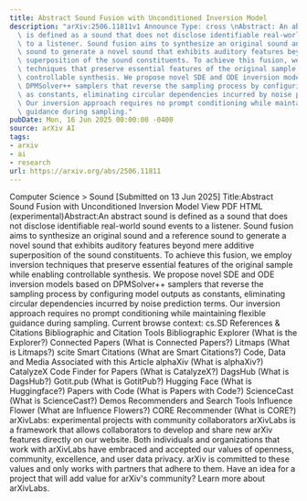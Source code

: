 ```yaml
---
title: Abstract Sound Fusion with Unconditioned Inversion Model
description: "arXiv:2506.11811v1 Announce Type: cross \nAbstract: An abstract sound\
  \ is defined as a sound that does not disclose identifiable real-world sound events\
  \ to a listener. Sound fusion aims to synthesize an original sound and a reference\
  \ sound to generate a novel sound that exhibits auditory features beyond mere additive\
  \ superposition of the sound constituents. To achieve this fusion, we employ inversion\
  \ techniques that preserve essential features of the original sample while enabling\
  \ controllable synthesis. We propose novel SDE and ODE inversion models based on\
  \ DPMSolver++ samplers that reverse the sampling process by configuring model outputs\
  \ as constants, eliminating circular dependencies incurred by noise prediction terms.\
  \ Our inversion approach requires no prompt conditioning while maintaining flexible\
  \ guidance during sampling."
pubDate: Mon, 16 Jun 2025 00:00:00 -0400
source: arXiv AI
tags:
- arxiv
- ai
- research
url: https://arxiv.org/abs/2506.11811
---
```


Computer Science > Sound
[Submitted on 13 Jun 2025]
Title:Abstract Sound Fusion with Unconditioned Inversion Model
View PDF HTML (experimental)Abstract:An abstract sound is defined as a sound that does not disclose identifiable real-world sound events to a listener. Sound fusion aims to synthesize an original sound and a reference sound to generate a novel sound that exhibits auditory features beyond mere additive superposition of the sound constituents. To achieve this fusion, we employ inversion techniques that preserve essential features of the original sample while enabling controllable synthesis. We propose novel SDE and ODE inversion models based on DPMSolver++ samplers that reverse the sampling process by configuring model outputs as constants, eliminating circular dependencies incurred by noise prediction terms. Our inversion approach requires no prompt conditioning while maintaining flexible guidance during sampling.
Current browse context:
cs.SD
References & Citations
Bibliographic and Citation Tools
Bibliographic Explorer (What is the Explorer?)
Connected Papers (What is Connected Papers?)
Litmaps (What is Litmaps?)
scite Smart Citations (What are Smart Citations?)
Code, Data and Media Associated with this Article
alphaXiv (What is alphaXiv?)
CatalyzeX Code Finder for Papers (What is CatalyzeX?)
DagsHub (What is DagsHub?)
Gotit.pub (What is GotitPub?)
Hugging Face (What is Huggingface?)
Papers with Code (What is Papers with Code?)
ScienceCast (What is ScienceCast?)
Demos
Recommenders and Search Tools
Influence Flower (What are Influence Flowers?)
CORE Recommender (What is CORE?)
arXivLabs: experimental projects with community collaborators
arXivLabs is a framework that allows collaborators to develop and share new arXiv features directly on our website.
Both individuals and organizations that work with arXivLabs have embraced and accepted our values of openness, community, excellence, and user data privacy. arXiv is committed to these values and only works with partners that adhere to them.
Have an idea for a project that will add value for arXiv's community? Learn more about arXivLabs.